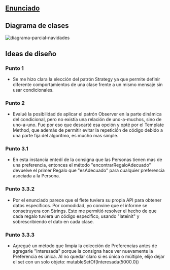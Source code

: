 ## [Enunciado](https://docs.google.com/document/d/1hswq2ZZCRL-SWZNavJ3oW93JwBYxcBUfBbgTsgipPvY/edit)

## Diagrama de clases

![diagrama-parcial-navidades](https://github.com/martinmdl/parcial-2022/assets/78437578/f01b3cd2-f69d-4898-96c2-2ee67cc9bc42)

## Ideas de diseño

### Punto 1
- Se me hizo clara la elección del patrón Strategy ya que permite definir diferente comportamientos de una clase frente a un mismo mensaje sin usar condicionales.

### Punto 2
- Evalué la posibilidad de aplicar el patrón Observer en la parte dinámica del condicional, pero no existía una relación de uno-a-muchos, sino de uno-a-uno. Fue por eso que descarté esa opción y opté por el Template Method, que además de permitir evitar la repetición de código debido a una parte fija del algoritmo, es mucho mas simple. 

### Punto 3.1
- En esta instancia entedí de la consigna que las Personas tienen mas de una preferencia, entonces el método "encontrarRegaloAdecuado" devuelve el primer Regalo que "esAdecuado" para cualquier preferencia asociada a la Persona.

### Punto 3.3.2
- Por el enunciado parece que el flete tuviera su propia API para obtener datos específicos. Por comodidad, yo convine que el informe se consetruyera con Strings. Esto me permitió resolver el hecho de que cada regalo tuviera un código especifico, usando "lateinit" y sobrescribiendo el dato en cada clase.

### Punto 3.3.3
- Agregué un método que limpia la colección de Preferencias antes de agregarle "Interesada" porque la consigna hace ver nuevamente la Preferencia es única. Al no quedar claro si es única o múltiple, elijo dejar el set con un solo objeto: mutableSetOf<Preferencia>(Interesada(5000.0))
